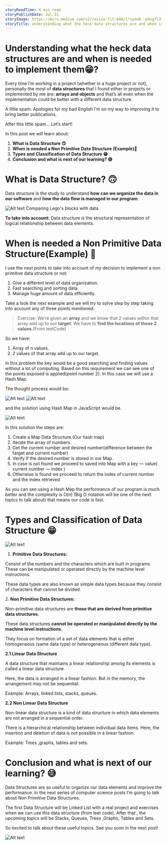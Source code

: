 ```yaml
---
storyReadTime: 4 min read
storyPublishDate: Jul 31
storyImage: https://miro.medium.com/v2/resize:fit:640/1*syooR--pGng7i372OWpOuQ.png
storyTitle: understanding what the heck data structures are and when is needed to implement them
---
```


**Understanding what the** heck **data structures** are **and when is needed to implement them😁?**
===================================================================================================

Every time I’m working in a project (whether in a huge project or not), personally the most of **data structures** that I found either in projects or implemented by me are: **arrays and objects** and that’s all even when the implementation could be better with a different data structure.

A little spam: Apologies for my bad English I’m on my way to improving it to bring better publications.

After this little spam… Let’s start!

In this post we will learn about:

1.  **What is Data Structure 🙃**
2.  **When is needed a Non Primitive Data Structure (Example)🤔**
3.  **Types and Classification of Data Structure 😁**
4.  **Conclusion and what is next of our learning? 😅**

What is Data Structure? **🙃**
==============================

Data structure is the study to understand **how can we organize the data in our software** and **how the data flow is managed in our program**.

![Alt text](https://miro.medium.com/v2/resize:fit:640/1*syooR--pGng7i372OWpOuQ.png)
Comparing Lego's blocks with data

**To take into account:** Data structure is the structural representation of logical relationship between data elements.

**When is needed a Non Primitive Data Structure(Example) 🤔**
=============================================================

I use the next points to take into account of my decision to implement a non primitive data structure or not:

1.  Give a different level of data organization.
2.  Fast searching and sorting data.
3.  Manage huge amount of data efficiently.

Take a look the next example and we will try to solve step by step taking into account any of three points mentioned.

> Exercise: We’re given an **array** and we know that 2 values within that array add up to our **target**. We have to **find the locations of those 2 values**.(From leetCode)

So we have:

1.  Array of n values.
2.  2 values of that array add up to our target.

In this problem the key would be a good searching and finding values without a lot of computing. Based on this requirement we can see one of the points exposed is applied(point number 2). In this case we will use a Hash Map.

The thought process would be:

![Alt text](https://miro.medium.com/v2/resize:fit:640/1*k9G9sRB0yE_uvvY4o6SYqg.png)
![Alt text](https://miro.medium.com/v2/resize:fit:640/1*kNufDTm5tcviOvQadObRQQ.png)

and the solution using Hash Map in JavaScript would be.

![Alt text](https://miro.medium.com/v2/resize:fit:640/1*g4JfUCPJF9L7QHRNyJUrug.png)

In this solution the steps are:

1.  Create a Map Data Structure.(Our hash map)
2.  Iterate the array of numbers.
3.  Get the current number and desired number(difference between the target and current number)
4.  Verify if the desired number is stored in our Map.
5.  In case is not found we proceed to saved into Map with a key — value( current number — index )
6.  Otherwise is found we proceed to return the index of current number and the index retrieved

As you can see using a Hash Map the performance of our program is much better and the complexity is O(n) (Big O notation will be one of the next topics to talk about) that means our code is fast.

**Types and Classification of Data Structure 😁**
=================================================

![Alt text](https://miro.medium.com/v2/resize:fit:640/0*tRXy5ynHKlvjW864.png)

1.  **Primitive Data Structures:**

Consist of the numbers and the characters which are built in programs. These can be manipulated or operated directly by the machine level instructions.

These data types are also known as simple data types because they consist of characters that cannot be divided.

2\. **Non Primitive Data Structures:**

Non-primitive data structures are **those that are derived from primitive data structures**.

These data structures **cannot be operated or manipulated directly by the machine level instructions.**

They focus on formation of a set of data elements that is either homogeneous (same data type) or heterogeneous (different data type).

**2.1 Linear Data Structure**

A data structure that maintains a linear relationship among its elements is called a linear data structure.

Here, the data is arranged in a linear fashion. But in the memory, the  
arrangement may not be sequential.

Example: Arrays, linked lists, stacks, queues.

**2.2 Non Linear Data Structure**

Non-linear data structure is a kind of data structure in which data elements are not arranged in a sequential order.

There is a hierarchical relationship between individual data items. Here, the insertion and deletion of data is not possible in a linear fashion.

Example: Trees ,graphs, tables and sets.

**Conclusion and what is next of our learning? 😅**
===================================================

Data Structures are so useful to organize our data elements and improve the performance. In the next series of computer science posts I’m going to talk about Non Primitive Data Structures.

The first Data Structure will be Linked List with a real project and exercises when we can use this data structure (from leet code). After that , the upcoming topics will be Stacks, Queues, Trees ,Graphs, Tables and Sets.

So excited to talk about these useful topics. See you soon in the next post!

![Alt text](https://miro.medium.com/v2/resize:fit:640/1*W3aNN0OszvhWWvZxR_F-Aw.png)